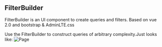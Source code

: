 ## FilterBuilder
FilterBuilder is an UI component to create queries and filters. Based on vue 2.0 and bootstrap & AdminLTE.css

Use the FilterBuilder to construct queries of arbitrary complexity.Just looks like:
![Page](https://github.com/akumatus/FilterBuilder/blob/master/filter.png)
